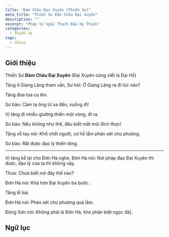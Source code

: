```yaml
---
title: "Đàm Châu Đại Xuyên [Thiền Sư]"
meta_title: "Thiền Sư Đàm Châu Đại Xuyên"
description: ""
excerpt: "Pháp tử ngài Thạch Đầu Hy Thiên"
categories:
  - Thiền sư
tags:
  - China
---
```


## Giới thiệu

Thiền Sư **Đàm Châu Đại Xuyên** 
(Đại Xuyên cũng viết là Đại Hồ)

Tăng ở Giang Lăng tham vấn, Sư hỏi: Ở Giang Lăng ra đi lúc nào?

Tăng đưa tọa cụ lên.

Sư bảo: Cảm tạ ông từ xa đến, xuống đi!

Vị tăng đi nhiễu giường thiền một vòng, đi ra.

Sư bảo: Nếu không như thế, đâu biết mắt mũi đích thực!

Tăng vỗ tay nói: Khổ chết người, cơ hồ lầm phán xét chư phương.

Sư bảo: Rất được đạo lý thiền tông.

***

Vị tăng kể lại cho Đơn Hà nghe, Đơn Hà nói: Nơi pháp đạo Đại Xuyên thì được, đạo lý của ta thì không vậy.

Thưa: Chưa biết nơi đây thế nào?

Đơn Hà nói: Khá hơn Đại Xuyên ba bước.

Tăng lễ bái.

Đơn Hà nói: Phán xét chư phương quá lầm.

Động Sơn nói: Không phải là Đơn Hà, khó phân biệt ngọc đá].

## Ngữ lục
